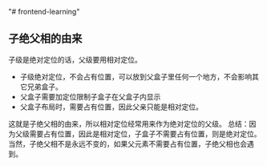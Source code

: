 "# frontend-learning" 

## 子绝父相的由来
子级是绝对定位的话，父级要用相对定位。
* 子级绝对定位，不会占有位置，可以放到父盒子里任何一个地方，不会影响其它兄弟盒子。
* 父盒子需要加定位限制子盒子在父盒子内显示
* 父盒子布局时，需要占有位置，因此父亲只能是相对定位。

这就是子绝父相的由来，所以相对定位经常用来作为绝对定位的父级。
总结：因为父级需要占有位置，因此是相对定位，子盒子不需要占有位置，则是绝对定位。
当然，子绝父相不是永远不变的，如果父元素不需要占有位置，子绝父相也会遇到。
